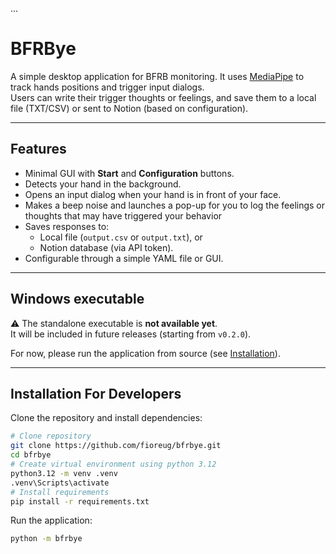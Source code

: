 ...
# BFRBye

A simple desktop application for BFRB monitoring. It uses [MediaPipe](https://developers.google.com/mediapipe) to track hands positions and trigger input dialogs.  
Users can write their trigger thoughts or feelings, and save them to a local file (TXT/CSV) or sent to Notion (based on configuration).

---

## Features
- Minimal GUI with **Start** and **Configuration** buttons.
- Detects your hand in the background.
- Opens an input dialog when your hand is in front of your face.
- Makes a beep noise and launches a pop-up for you to log the feelings or thoughts that may have triggered your behavior
- Saves responses to:
  - Local file (`output.csv` or `output.txt`), or
  - Notion database (via API token).
- Configurable through a simple YAML file or GUI.

---

## Windows executable
⚠️ The standalone executable is **not available yet**.  
It will be included in future releases (starting from `v0.2.0`).

For now, please run the application from source (see [Installation](#-installation-for-developers)).


---

## Installation For Developers

Clone the repository and install dependencies:

```bash
# Clone repository
git clone https://github.com/fioreug/bfrbye.git
cd bfrbye
# Create virtual environment using python 3.12
python3.12 -m venv .venv
.venv\Scripts\activate 
# Install requirements
pip install -r requirements.txt
```
Run the application:

```bash
python -m bfrbye
```
